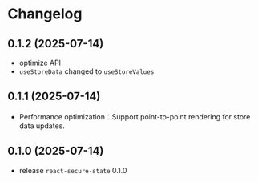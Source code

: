 # Changelog

## 0.1.2 (2025-07-14)

- optimize API
- `useStoreData` changed to `useStoreValues`

## 0.1.1 (2025-07-14)

- Performance optimization：Support point-to-point rendering for store data updates.

## 0.1.0 (2025-07-14)

- release `react-secure-state` 0.1.0
